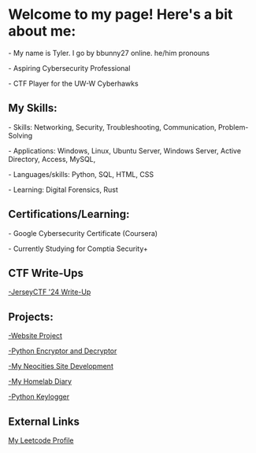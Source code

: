 <h1>Welcome to my page! Here's a bit about me:</h1>
<p>- My name is Tyler. I go by bbunny27 online. he/him pronouns</p>
<p>- Aspiring Cybersecurity Professional</p>
<p>- CTF Player for the UW-W Cyberhawks</p>
<h2>My Skills:</h2>
<p>- Skills: Networking, Security, Troubleshooting, Communication, Problem-Solving </p>
<p>- Applications: Windows, Linux, Ubuntu Server, Windows Server, Active Directory, Access, MySQL,  </p>
<p>- Languages/skills: Python, SQL, HTML, CSS</p>
<p>- Learning: Digital Forensics, Rust</p>
<h2>Certifications/Learning:</h2>
<p>- Google Cybersecurity Certificate (Coursera) </p>
<p>- Currently Studying for Comptia Security+</p>
<h2>CTF Write-Ups</h2>
<p><a href="https://github.com/bbunny27/MyWebsite">-JerseyCTF '24 Write-Up</a></p>
<H2>Projects:</H2>
<p><a href="https://github.com/bbunny27/MyWebsite">-Website Project</a></p>
<p><a href="https://github.com/bbunny27/pyencryptdecrypt">-Python Encryptor and Decryptor</a></p>
<p><a href="https://github.com/bbunny27/NeoCitiesWebsite">-My Neocities Site Development</p>
<p><a href="https://github.com/bbunny27/HomeLabSetup">-My Homelab Diary</a></p>
<p><a href="https://github.com/bbunny27/Simple-Python-Keylogger">-Python Keylogger</a></p>
<h2>External Links</h2>
<a href="https://leetcode.com/bbunny27/">My Leetcode Profile</a>
